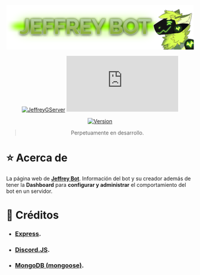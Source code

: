 <div align="center">
  <a href=https://discord.gg/fJvVgkN><img src="https://github.com/DevJeffreyG/JeffreyBot/blob/master/src/resources/imgs/GitBanner.png?raw=true"></a>
  
  [![JeffreyGServer](https://img.shields.io/discord/447797737216278528.svg?label=JG%20Server&logo=Discord&color=%235865F2&style=for-the-badge)](https://discord.gg/fJvVgkN)
  [![DiscordJS](https://img.shields.io/github/package-json/dependency-version/devjeffreyg/jeffreybotdashboard/discord.js?label=D.JS&style=for-the-badge&color=%235865F2)](https://npmjs.com/package/discord.js)
  
  [![Version](https://img.shields.io/github/package-json/v/devjeffreyg/jeffreybotdashboard?label=JB%20Dashboard&style=for-the-badge)](https://github.com/DevJeffreyG/JeffreyBotDashboard)

  > Perpetuamente en desarrollo.
</div>

# ⭐ Acerca de
La página web de **[Jeffrey Bot](https://github.com/DevJeffreyG/JeffreyBot)**. Información del bot y su creador además de tener la **Dashboard** para **configurar y administrar** el comportamiento del bot en un servidor.

# 💚 Créditos
- ### [Express](https://github.com/expressjs/express).
- ### [Discord.JS](https://github.com/discordjs/discord.js).
- ### [MongoDB (mongoose)](https://www.mongodb.com).
